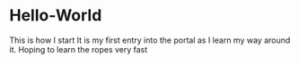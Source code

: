 # Hello-World
This is how I start
It is my first entry into the portal as I learn my way around it. Hoping to learn the ropes very fast
